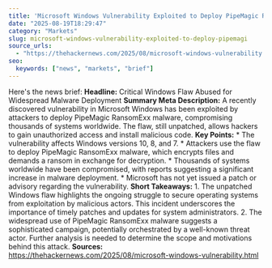 ```yaml
---
title: 'Microsoft Windows Vulnerability Exploited to Deploy PipeMagic RansomExx Malware'
date: "2025-08-19T18:29:47"
category: "Markets"
slug: microsoft-windows-vulnerability-exploited-to-deploy-pipemagi
source_urls:
  - "https://thehackernews.com/2025/08/microsoft-windows-vulnerability.html"
seo:
  keywords: ["news", "markets", "brief"]
---
```

Here's the news brief:  **Headline:** Critical Windows Flaw Abused for Widespread Malware Deployment  **Summary Meta Description:** A recently discovered vulnerability in Microsoft Windows has been exploited by attackers to deploy PipeMagic RansomExx malware, compromising thousands of systems worldwide. The flaw, still unpatched, allows hackers to gain unauthorized access and install malicious code.  **Key Points:**  * The vulnerability affects Windows versions 10, 8, and 7. * Attackers use the flaw to deploy PipeMagic RansomExx malware, which encrypts files and demands a ransom in exchange for decryption. * Thousands of systems worldwide have been compromised, with reports suggesting a significant increase in malware deployment. * Microsoft has not yet issued a patch or advisory regarding the vulnerability.  **Short Takeaways:**  1. The unpatched Windows flaw highlights the ongoing struggle to secure operating systems from exploitation by malicious actors. This incident underscores the importance of timely patches and updates for system administrators. 2. The widespread use of PipeMagic RansomExx malware suggests a sophisticated campaign, potentially orchestrated by a well-known threat actor. Further analysis is needed to determine the scope and motivations behind this attack.  **Sources:**  https://thehackernews.com/2025/08/microsoft-windows-vulnerability.html 
